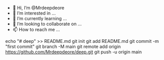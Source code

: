 - 👋 Hi, I’m @Mrdeepdeore
- 👀 I’m interested in ...
- 🌱 I’m currently learning ...
- 💞️ I’m looking to collaborate on ...
- 📫 How to reach me ...

<!---
Mrdeepdeore/Mrdeepdeore is a ✨ special ✨ repository because its `README.md` (this file) appears on your GitHub profile.
You can click the Preview link to take a look at your changes.
--->
echo "# deep" >> README.md
git init
git add README.md
git commit -m "first commit"
git branch -M main
git remote add origin https://github.com/Mrdeepdeore/deep.git
git push -u origin main
